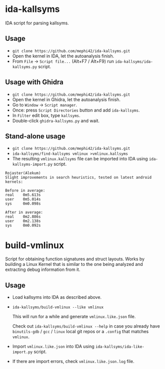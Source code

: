 # ida-kallsyms

IDA script for parsing kallsyms.

## Usage

* `git clone https://github.com/mephi42/ida-kallsyms.git`
* Open the kernel in IDA, let the autoanalysis finish.
* From `File` &#8594; `Script file...` (Alt+F7 / Alt+F9) run
  `ida-kallsyms/ida-kallsyms.py` script.

## Usage with Ghidra

* `git clone https://github.com/mephi42/ida-kallsyms.git`
* Open the kernel in Ghidra, let the autoanalysis finish.
* Go to `Window` &#8594; `Script manager`.
* Once: press `Script Directories` button and add `ida-kallsyms`.
* In `Filter` edit box, type `kallsyms`.
* Double-click `ghidra-kallsyms.py` and wait.

## Stand-alone usage

* `git clone https://github.com/mephi42/ida-kallsyms.git`
* `ida-kallsyms/find-kallsyms vmlinux >vmlinux.kallsyms`
* The resulting `vmlinux.kallsyms` file can be imported into IDA using
  `ida-kallsyms-import.py` script.

```
Rojaster(Alekum)
Slight improvements in search heuristics, tested on latest android kernels:

Before in average:
real    0m5.613s
user    0m5.014s
sys     0m0.098s

After in average:
real    0m2.886s
user    0m2.138s
sys     0m0.092s
```

# build-vmlinux

Script for obtaining function signatures and struct layouts. Works by building
a Linux Kernel that is similar to the one being analyzed and extracting debug
information from it.

## Usage

* Load kallsyms into IDA as described above.
* `ida-kallsyms/build-vmlinux --like vmlinux`

  This will run for a while and generate `vmlinux.like.json` file.

  Check out `ida-kallsyms/build-vmlinux --help` in case you already have
  `binutils-gdb` / `gcc` / `linux` local git repos or a `.config` that
  matches `vmlinux`.
* Import `vmlinux.like.json` into IDA using `ida-kallsyms/ida-like-import.py`
  script.
* If there are import errors, check `vmlinux.like.json.log` file.
